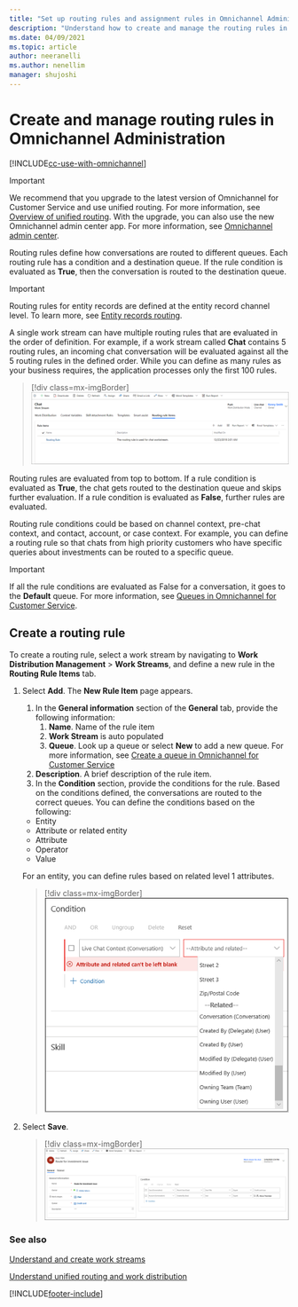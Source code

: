 ```yaml
---
title: "Set up routing rules and assignment rules in Omnichannel Administration | MicrosoftDocs"
description: "Understand how to create and manage the routing rules in the Omnichannel Administration app"
ms.date: 04/09/2021
ms.topic: article
author: neeranelli
ms.author: nenellim
manager: shujoshi
---
```

# Create and manage routing rules in Omnichannel Administration

[!INCLUDE[cc-use-with-omnichannel](../includes/cc-use-with-omnichannel.md)]

> [!IMPORTANT]
> We recommend that you upgrade to the latest version of Omnichannel for Customer Service and use unified routing. For more information, see [Overview of unified routing](overview-unified-routing.md). With the upgrade, you can also use the new Omnichannel admin center app. For more information, see [Omnichannel admin center](oc-admin-center.md).

Routing rules define how conversations are routed to different queues. Each routing rule has a condition and a destination queue. If the rule condition is evaluated as **True**, then the conversation is routed to the destination queue.

 > [!Important]
 > Routing rules for entity records are defined at the entity record channel level. To learn more, see [Entity records routing](entity-channel.md).

A single work stream can have multiple routing rules that are evaluated in the order of definition. For example, if a work stream called **Chat** contains 5 routing rules, an incoming chat conversation will be evaluated against all the 5 routing rules in the defined order. While you can define as many rules as your business requires, the application processes only the first 100 rules.

> [!div class=mx-imgBorder] 
> ![Routing rules.](media/oc-routing-rules.png)

Routing rules are evaluated from top to bottom. If a rule condition is evaluated as **True**, the chat gets routed to the destination queue and skips further evaluation. If a rule condition is evaluated as **False**, further rules are evaluated. 

Routing rule conditions could be based on channel context, pre-chat context, and contact, account, or case context. For example, you can define a routing rule so that chats from high priority customers who have specific queries about investments can be routed to a specific queue.

> [!IMPORTANT]
> If all the rule conditions are evaluated as False for a conversation, it goes to the **Default** queue. For more information, see [Queues in Omnichannel for Customer Service](queues-omnichannel.md).

## Create a routing rule

To create a routing rule, select a work stream by navigating to **Work Distribution Management** > **Work Streams**, and define a new rule in the **Routing Rule Items** tab.

1. Select **Add**. The **New Rule Item** page appears.  
   1. In the **General information** section of the **General** tab, provide the following information: </br>
      1. **Name**. Name of the rule item </br>
      2. **Work Stream** is auto populated </br>
      3. **Queue**. Look up a queue or select **New** to add a new queue. For more information, see [Create a queue in Omnichannel for Customer Service](queues-omnichannel.md) </br>
   2. **Description**. A brief description of the rule item.
   3. In the **Condition** section, provide the conditions for the rule. Based on the conditions defined, the conversations are routed to the correct queues. You can define the conditions based on the following:
    - Entity
    - Attribute or related entity
    - Attribute
    - Operator
    - Value

    For an entity, you can define rules based on related level 1 attributes.

    > [!div class=mx-imgBorder]
    > ![related entity.](media/related-entity-rule-condition.png)
2. Select **Save**.

      > [!div class=mx-imgBorder]
      > ![Configured rule.](media/configured-rule.png)

### See also

[Understand and create work streams](create-workstreams.md)

[Understand unified routing and work distribution](unified-routing-work-distribution.md)


[!INCLUDE[footer-include](../includes/footer-banner.md)]
